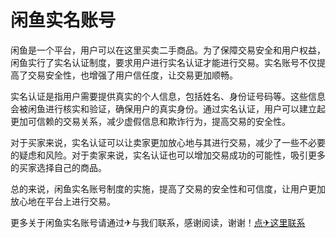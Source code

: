 # 闲鱼实名账号

闲鱼是一个平台，用户可以在这里买卖二手商品。为了保障交易安全和用户权益，闲鱼实行了实名认证制度，要求用户进行实名认证才能进行交易。实名账号不仅提高了交易安全性，也增强了用户信任度，让交易更加顺畅。

实名认证是指用户需要提供真实的个人信息，包括姓名、身份证号码等。这些信息会被闲鱼进行核实和验证，确保用户的真实身份。通过实名认证，用户可以建立起更加可信赖的交易关系，减少虚假信息和欺诈行为，提高交易的安全性。

对于买家来说，实名认证可以让卖家更加放心地与其进行交易，减少了一些不必要的疑虑和风险。对于卖家来说，实名认证也可以增加交易成功的可能性，吸引更多的买家选择自己的商品。

总的来说，闲鱼实名账号制度的实施，提高了交易的安全性和可信度，让用户更加放心地在平台上进行交易。

更多关于闲鱼实名账号请通过✈与我们联系，感谢阅读，谢谢！[点✈这里联系](https://ws.k02.cc)